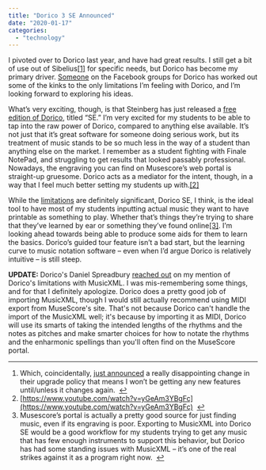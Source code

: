 ```yaml
---
title: "Dorico 3 SE Announced"
date: "2020-01-17"
categories: 
  - "technology"
---
```


I pivoted over to Dorico last year, and have had great results. I still get a bit of use out of Sibelius[\[1\]](#fn-1 "see footnote") for specific needs, but Dorico has become my primary driver. [Someone](https://www.dankreider.com/dorico) on the Facebook groups for Dorico has worked out some of the kinks to the only limitations I’m feeling with Dorico, and I’m looking forward to exploring his ideas.

What’s very exciting, though, is that Steinberg has just released a [free edition of Dorico](https://www.scoringnotes.com/reviews/dorico-3-1/), titled “SE.” I’m very excited for my students to be able to tap into the raw power of Dorico, compared to anything else available. It’s not just that it’s great software for someone doing serious work, but its treatment of music stands to be so much less in the way of a student than anything else on the market. I remember as a student fighting with Finale NotePad, and struggling to get results that looked passably professional. Nowadays, the engraving you can find on Musescore’s web portal is straight-up gruesome. Dorico acts as a mediator for the intent, though, in a way that I feel much better setting my students up with.[\[2\]](#fn-2 "see footnote")

While the [limitations](https://new.steinberg.net/dorico/compare-editions/) are definitely significant, Dorico SE, I think, is the ideal tool to have most of my students inputting actual music they want to have printable as something to play. Whether that’s things they’re trying to share that they’ve learned by ear or something they’ve found online[\[3\]](#fn-3 "see footnote"). I’m looking ahead towards being able to produce some aids for them to learn the basics. Dorico’s guided tour feature isn’t a bad start, but the learning curve to music notation software – even when I’d argue Dorico is relatively intuitive – is still steep.

**UPDATE:** Dorico's Daniel Spreadbury [reached out](https://twitter.com/dspreadbury/status/1219991539683819522) on my mention of Dorico's limitations with MusicXML. I was mis-remembering some things, and for that I definitely apologize. Dorico does a pretty good job of importing MusicXML, though I would still actually recommend using MIDI export from MuseScore's site. That's not because Dorico can't handle the import of the MusicXML well; it's because by importing it as MIDI, Dorico will use its smarts of taking the intended lengths of the rhythms and the notes as pitches and make smarter choices for how to notate the rhythms and the enharmonic spellings than you'll often find on the MuseScore portal.

* * *

1. Which, coincidentally, [just announced](https://www.scoringnotes.com/reviews/sibelius-2020-1/) a really disappointing change in their upgrade policy that means I won’t be getting any new features until/unless it changes again.  [↩](#fnref-1 "return to article")
2. [https://www.youtube.com/watch?v=yGeAm3YBgFc](https://www.youtube.com/watch?v=yGeAm3YBgFc)  [↩](#fnref-2 "return to article")
3. Musescore’s portal is actually a pretty good source for just finding music, even if its engraving is poor. Exporting to MusicXML into Dorico SE would be a good workflow for my students trying to get any music that has few enough instruments to support this behavior, but Dorico has had some standing issues with MusicXML – it’s one of the real strikes against it as a program right now.  [↩](#frenf-3 "return to article")
